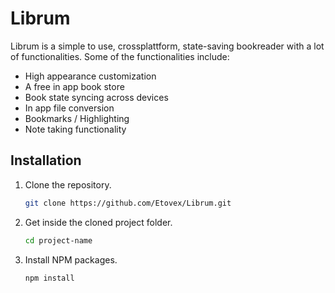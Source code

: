 # Librum

Librum is a simple to use, crossplattform, state-saving bookreader with a lot of functionalities. Some of the functionalities include:
- High appearance customization
- A free in app book store
- Book state syncing across devices
- In app file conversion
- Bookmarks / Highlighting
- Note taking functionality


<!-- INSTALLATION //////////////////////////////////////////////////////// -->

## Installation

1. Clone the repository.
    ```sh
    git clone https://github.com/Etovex/Librum.git
    ```
2. Get inside the cloned project folder.
    ```sh
    cd project-name
    ```
3. Install NPM packages.
    ```sh
    npm install
    ```

<br>
